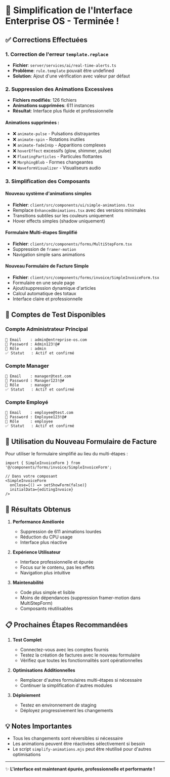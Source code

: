 # 🎨 Simplification de l'Interface Enterprise OS - Terminée !

## ✅ Corrections Effectuées

### 1. Correction de l'erreur `template.replace`
- **Fichier**: `server/services/ai/real-time-alerts.ts`
- **Problème**: `rule.template` pouvait être undefined
- **Solution**: Ajout d'une vérification avec valeur par défaut

### 2. Suppression des Animations Excessives
- **Fichiers modifiés**: 126 fichiers
- **Animations supprimées**: 611 instances
- **Résultat**: Interface plus fluide et professionnelle

#### Animations supprimées :
- ❌ `animate-pulse` - Pulsations distrayantes
- ❌ `animate-spin` - Rotations inutiles
- ❌ `animate-fadeInUp` - Apparitions complexes
- ❌ `hoverEffect` excessifs (glow, shimmer, pulse)
- ❌ `FloatingParticles` - Particules flottantes
- ❌ `MorphingBlob` - Formes changeantes
- ❌ `WaveformVisualizer` - Visualiseurs audio

### 3. Simplification des Composants

#### Nouveau système d'animations simples
- **Fichier**: `client/src/components/ui/simple-animations.tsx`
- Remplace `EnhancedAnimations.tsx` avec des versions minimales
- Transitions subtiles sur les couleurs uniquement
- Hover effects simples (shadow uniquement)

#### Formulaire Multi-étapes Simplifié
- **Fichier**: `client/src/components/forms/MultiStepForm.tsx`
- Suppression de `framer-motion`
- Navigation simple sans animations

#### Nouveau Formulaire de Facture Simple
- **Fichier**: `client/src/components/forms/invoice/SimpleInvoiceForm.tsx`
- Formulaire en une seule page
- Ajout/suppression dynamique d'articles
- Calcul automatique des totaux
- Interface claire et professionnelle

## 👥 Comptes de Test Disponibles

### Compte Administrateur Principal
```
📧 Email    : admin@entreprise-os.com
🔑 Password : Admin123!@#
👤 Rôle     : admin
✅ Statut   : Actif et confirmé
```

### Compte Manager
```
📧 Email    : manager@test.com
🔑 Password : Manager123!@#
👤 Rôle     : manager
✅ Statut   : Actif et confirmé
```

### Compte Employé
```
📧 Email    : employee@test.com
🔑 Password : Employee123!@#
👤 Rôle     : employee
✅ Statut   : Actif et confirmé
```

## 🚀 Utilisation du Nouveau Formulaire de Facture

Pour utiliser le formulaire simplifié au lieu du multi-étapes :

```tsx
import { SimpleInvoiceForm } from '@/components/forms/invoice/SimpleInvoiceForm';

// Dans votre composant
<SimpleInvoiceForm 
  onClose={() => setShowForm(false)}
  initialData={editingInvoice}
/>
```

## 🎯 Résultats Obtenus

1. **Performance Améliorée**
   - Suppression de 611 animations lourdes
   - Réduction du CPU usage
   - Interface plus réactive

2. **Expérience Utilisateur**
   - Interface professionnelle et épurée
   - Focus sur le contenu, pas les effets
   - Navigation plus intuitive

3. **Maintenabilité**
   - Code plus simple et lisible
   - Moins de dépendances (suppression framer-motion dans MultiStepForm)
   - Composants réutilisables

## 📋 Prochaines Étapes Recommandées

1. **Test Complet**
   - Connectez-vous avec les comptes fournis
   - Testez la création de factures avec le nouveau formulaire
   - Vérifiez que toutes les fonctionnalités sont opérationnelles

2. **Optimisations Additionnelles**
   - Remplacer d'autres formulaires multi-étapes si nécessaire
   - Continuer la simplification d'autres modules

3. **Déploiement**
   - Testez en environnement de staging
   - Déployez progressivement les changements

## 💡 Notes Importantes

- Tous les changements sont réversibles si nécessaire
- Les animations peuvent être réactivées sélectivement si besoin
- Le script `simplify-animations.mjs` peut être réutilisé pour d'autres optimisations

---

✨ **L'interface est maintenant épurée, professionnelle et performante !**